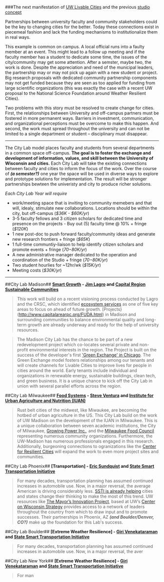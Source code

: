 ###The next manifestation of [UW Livable Cities](LivableCitiesOriginal.md) and the previous [studio concept](StudioPlan.md)

Partnerships between university faculty and community stakeholders could be the key to changing cities for the better. Today these connections exist in piecemeal fashion and lack the funding mechanisms to institutionalize them in real ways. 

This example is common on campus. A local official runs into a faulty member at an event. This might lead to a follow up meeting and if the faculty member has a student to dedicate some time, the issues of the city/community may get some attention. After a semster, maybe two, the work is done. Despite the appreciation and need of the municipal leaders, the partnership may or may not pick up again with a new student or project. Big research proposals with dedicated community partnership components may not get funded because they are seen as too applied for funding from large scientific organizations (this was exactly the case with a recent UW proposal to the National Science Foundation around Weather Resilient Cities).

Two problems with this story must be resolved to create change for cities. First, the relationships between University and off-campus partners must be fostered in more permanent ways. Barriers in investment, communication, and organizational perceptions must be overcome to make this happen. And second, the work must spread throughout the university and can not be limited to a single department or student – disciplinary must disappear. 

------

The City Lab model places faculty and students from several departments in a common space off-campus. __The goal is to foster the exchange and development of information, values, and skill between the University of Wisconsin and cities.__  Each City Lab will take the existing connections between faculty and cities to inform the focus of the work.  Over the course of ___(a semester?)___ one year the space will be used in diverse ways to explore and prototype solutions for implementation. The result will be stronger partnerships bewteen the univeristy and city to produce richer solutions. 

_Each City Lab Year will require_
+ work/meeting space that is inviting to community memebers and that will, idealy, stimulate new collaborations. Locations should be within the city, but off-campus (_$36K - $60K/yr_)
+ 3-5 faculty fellows and 3 citizen scholars for dedicated time and presence on the projects - Buy out (5) faculty time @ 10% + fringe (_$120K_)
+ 1 new post-doc to push forward faculty/community ideas and generate new research frontiers + fringe (_$65K_)
+ 1 full-time communtiy-liaison to help identify citizen scholars and promote events + fringe (_$70-$80K/yr_)
+ A new administrative manager dedicated to the operation and coordination of the Studio + fringe (_$70-$80K/yr_)
+ Two student hourlies for ~12hr/wk (_$15K/yr_)
+ Meeting costs (_$30K/yr_)

------

##City Lab Madison##
__[Smart Growth](greeninf.md) - [Jim Lagro](http://www.wicci.wisc.edu/lagro.php) and [Capital Region Sustainable Communities](http://www.capitalregionscrpg.org/)__
>This work will build on a recent visioning process conducted by Lagro and the CRSC, which identified [ecosystem services](http://www.capitalregionscrpg.org/?page_id=1295) as one of five key areas to focus on ahead of future growth. [Projects}(http://www.capitalarearpc.org/FUDA.html) in Madison and surrounding communities to balance environmental quality and long-term growth are already underway and ready for the help of university resources. 

>The Madison City Lab has the chance to be part of a new redevelopment project which co-locates several private and non-profit environmental interests in the region. The Project is built on the success of the developer's first ['Green Exchange' in Chicago](http://www.greenexchange.com/). The Green Exchange model fosters relationships among our tenants and will create channels for Livable Cities to improve lives for people in cities around the world.  Early tenants include individual and organizations in renewable energy, sustainable buildings, clean tech, and green business.  It is a unique chance to kick off the City Lab in union with several parallel efforts across the region. 


##City Lab Milwaukee##
__[Food Systems](food.md) - [Steve Ventura](http://experts.news.wisc.edu/experts/727) and [Institute for Urban Agriculture and Nutrition (IUAN)](https://www.facebook.com/InstituteUrbanAgNutrition/info)__
>Rust belt cities of the midwest, like Miwaukee, are becoming the hotbed of urban agriculture in the US. This City Lab build on the work of UW Madison on the development of the IUAN in Milwaukee. This is a unique collaboration between seven academic institutions, the City of Milwaukee, [Growing Power Inc.](http://www.growingpower.org/), and the [Milwaukee Food Council](http://www.milwaukeefoodcouncil.org/milwaukee_food_council/home.html) representing numerous community organizations. Furthermore, the UW-Madison has numerous professionals engaged in this research. Additionally, burgeoning connections to ogranizations like the [Center for Resilient Cities](http://www.resilientcities.org/) will expand the work to even more project sites and communities. 

##City Lab Phoenix##
__[Transportation] - [Eric Sundquist](http://experts.news.wisc.edu/experts/727) and [State Smart Transportation Initiative](http://www.ssti.us/)__
>For many decades, transportation planning has assumed continued increases in automobile use. Now, in a major reversal, the average American is driving considerably less. [SSTI is already helping](http://www.ssti.us/2013/09/vmt-inflection-point-factors-affecting-21st-century-travel-ssti-2013/) cities and states change their thinking to make the most of this trend. UW resources like [The Mayor’s Innovation Project](http://www.mayorsinnovation.org/), based at UW’s [Center on Wisconsin Strategy](http://www.cows.org/) provides access to a network of leaders throughout the country from which to draw input and to promote successes. Their partnerships in Phoenix, AZ ___(and Boulder/Denver, CO?)___ make up the foundation for this Lab's success. 

##City Lab Boulder##
__[Extreme Weather Resilience] - [Giri Venekataraman](http://directory.engr.wisc.edu/ece/faculty/venkataramanan_giri) and [State Smart Transportation Initiative](http://www.ssti.us/)__
>For many decades, transportation planning has assumed continued increases in automobile use. Now, in a major reversal, the aver

##City Lab New York##
__[Extreme Weather Resilience] - [Giri Venekataraman](http://directory.engr.wisc.edu/ece/faculty/venkataramanan_giri) and [State Smart Transportation Initiative](http://www.ssti.us/)__
>For man
